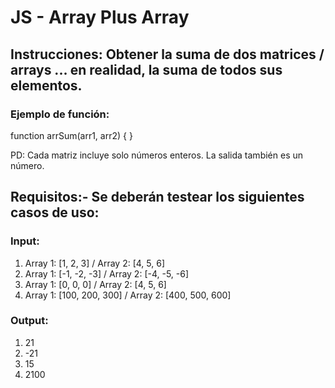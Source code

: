 # JS - Array Plus Array

## Instrucciones: Obtener la suma de dos matrices / arrays ... en realidad, la suma de todos sus elementos.

### Ejemplo de función:
function arrSum(arr1, arr2) { }

PD: Cada matriz incluye solo números enteros. La salida también es un número.

## Requisitos:- Se deberán testear los siguientes casos de uso:

### Input:
1) Array 1: [1, 2, 3] / Array 2: [4, 5, 6]
2) Array 1: [-1, -2, -3] / Array 2: [-4, -5, -6]
3) Array 1: [0, 0, 0] / Array 2: [4, 5, 6]
4) Array 1: [100, 200, 300] / Array 2: [400, 500, 600]

### Output:
1) 21
2) -21
3) 15
4) 2100

